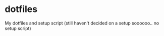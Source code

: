 # dotfiles
My dotfiles and setup script
(still haven't decided on a setup soooooo.. no setup script)
